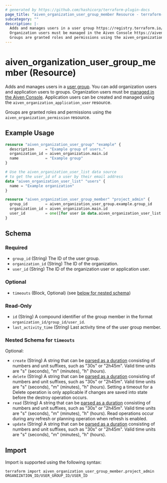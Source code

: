 ```yaml
---
# generated by https://github.com/hashicorp/terraform-plugin-docs
page_title: "aiven_organization_user_group_member Resource - terraform-provider-aiven"
subcategory: ""
description: |-
  Adds and manages users in a user group https://registry.terraform.io/providers/aiven/aiven/latest/docs/resources/organization_user_group. You can add organization users and application users to groups.
  Organization users must be managed in the Aiven Console https://aiven.io/docs/platform/howto/manage-org-users. Application users can be created and managed using the aiven_organization_application_user resource.
  Groups are granted roles and permissions using the aiven_organization_permission resource.
---
```


# aiven_organization_user_group_member (Resource)

Adds and manages users in a [user group](https://registry.terraform.io/providers/aiven/aiven/latest/docs/resources/organization_user_group). You can add organization users and application users to groups.
Organization users must be [managed in the Aiven Console](https://aiven.io/docs/platform/howto/manage-org-users). Application users can be created and managed using the `aiven_organization_application_user` resource.

Groups are granted roles and permissions using the `aiven_organization_permission` resource.

## Example Usage

```terraform
resource "aiven_organization_user_group" "example" {
  description     = "Example group of users."
  organization_id = aiven_organization.main.id
  name            = "Example group"
}

# Use the aiven_organization_user_list data source
# to get the user_id of a user by their email address
data "aiven_organization_user_list" "users" {
  name = "Example organization"
}

resource "aiven_organization_user_group_member" "project_admin" {
  group_id        = aiven_organization_user_group.example.group_id
  organization_id = aiven_organization.main.id
  user_id         = one([for user in data.aiven_organization_user_list.users.users : user.user_id if user.user_info[0].user_email == "izumi@example.com"])
}
```

<!-- schema generated by tfplugindocs -->
## Schema

### Required

- `group_id` (String) The ID of the user group.
- `organization_id` (String) The ID of the organization.
- `user_id` (String) The ID of the organization user or application user.

### Optional

- `timeouts` (Block, Optional) (see [below for nested schema](#nestedblock--timeouts))

### Read-Only

- `id` (String) A compound identifier of the group member in the format `organization_id/group_id/user_id`.
- `last_activity_time` (String) Last activity time of the user group member.

<a id="nestedblock--timeouts"></a>
### Nested Schema for `timeouts`

Optional:

- `create` (String) A string that can be [parsed as a duration](https://pkg.go.dev/time#ParseDuration) consisting of numbers and unit suffixes, such as "30s" or "2h45m". Valid time units are "s" (seconds), "m" (minutes), "h" (hours).
- `delete` (String) A string that can be [parsed as a duration](https://pkg.go.dev/time#ParseDuration) consisting of numbers and unit suffixes, such as "30s" or "2h45m". Valid time units are "s" (seconds), "m" (minutes), "h" (hours). Setting a timeout for a Delete operation is only applicable if changes are saved into state before the destroy operation occurs.
- `read` (String) A string that can be [parsed as a duration](https://pkg.go.dev/time#ParseDuration) consisting of numbers and unit suffixes, such as "30s" or "2h45m". Valid time units are "s" (seconds), "m" (minutes), "h" (hours). Read operations occur during any refresh or planning operation when refresh is enabled.
- `update` (String) A string that can be [parsed as a duration](https://pkg.go.dev/time#ParseDuration) consisting of numbers and unit suffixes, such as "30s" or "2h45m". Valid time units are "s" (seconds), "m" (minutes), "h" (hours).

## Import

Import is supported using the following syntax:

```shell
terraform import aiven_organization_user_group_member.project_admin ORGANIZATION_ID/USER_GROUP_ID/USER_ID
```
